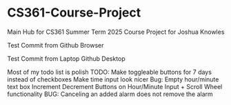 # CS361-Course-Project
Main Hub for CS361 Summer Term 2025 Course Project for Joshua Knowles

Test Commit from Github Browser

Test Commit from Laptop Github Desktop

Most of my todo list is polish
TODO:
Make toggleable buttons for 7 days instead of checkboxes
Make time input look nicer
Bug: Empty hour/minute text box
Increment Decrement Buttons on Hour/Minute Input + Scroll Wheel functionality
BUG: Canceling an added alarm does not remove the alarm